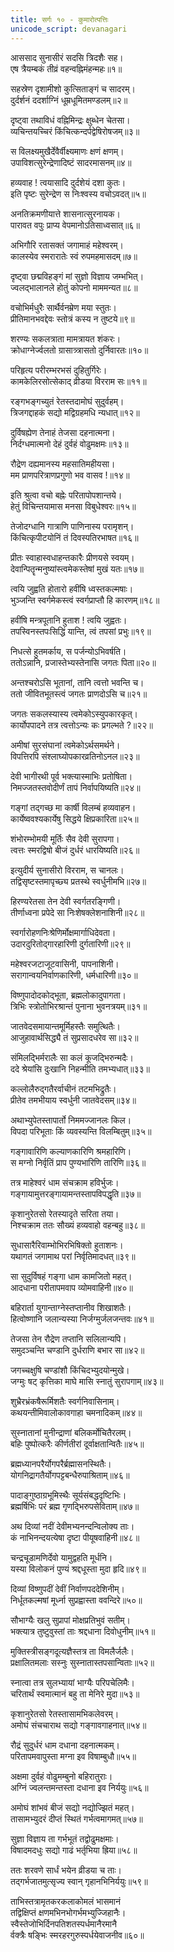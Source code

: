 ```yaml
---
title: सर्गः १० - कुमारोत्पत्तिः
unicode_script: devanagari
---
```

<div class="audioEmbed" caption="वेदभूमिपाठः" src="https://archive.org/download/kuMArasambhava-mUlam-vedabhoomi.org/KumaraSambhava-Sarga10-1-15.mp3"></div>

आससाद सुनासीरं सदसि त्रिदशैः सह।  
एष त्रैयम्बकं तीव्रं वहन्वह्निमंहन्महः॥१॥

सहस्रेण दृशामीशो कुत्सिताङ्गं च सादरम्।  
दुर्दर्शनं ददर्शाग्निं धूम्रधूमितमण्डलम्॥२॥

दृष्ट्वा तथाविधं वह्निमिन्द्रः क्षुब्धेन चेतसा।  
व्यचिन्तयच्चिरं किंचित्कन्दर्पद्वेषिरोषजम्॥३॥

स विलक्ष्यमुखैर्देवैर्वीक्ष्यमाणः क्षणं क्षणम्।  
उपाविशत्सुरेन्द्रेणादिष्टं सादरमासनम्॥४॥

हव्यवाह ! त्वयासादि दुर्दशेयं दशा कुतः।  
इति पृष्टः सुरेन्द्रेण स निःश्वस्य वचोऽवदत्॥५॥

अनतिक्रमणीयात्ते शासनात्सुरनायक।  
पारावत वपुः प्राप्य वेपमानोऽतिसाध्वसात्॥६॥

अभिगौरि रतासक्तं जगामाहं महेश्वरम्।  
कालस्येव स्मरारातेः स्वं रुपमहमासदम्॥७॥

दृष्ट्वा छद्मविहङ्गं मां सुज्ञो विज्ञाय जम्भभित्।  
ज्वलद्भालानले होतुं कोपनो माममन्यत॥८॥

वचोभिर्मधुरैः सार्थैर्वनम्रेण मया स्तुतः।  
प्रीतिमानभवद्देवः स्तोत्रं कस्य न तुष्टये॥९॥

शरण्यः सकलत्राता मामत्रायत शंकरः।  
क्रोधाग्नेर्ज्वलतो ग्रासात्र्त्रासतो दुर्निवारतः॥१०॥

परिहृत्य परीरम्भरभसं दुहितुर्गिरेः।  
कामकेलिरसोत्सेकाद् व्रीडया विरराम सः॥११॥

रङ्गभङ्गच्युतं रेतस्तदामोघं सुदुर्वहम्।  
त्रिजगद्दाहकं सद्यो मद्विग्रहमधि न्यधात्॥१२॥

दुर्विषह्येण तेनाहं तेजसा दहनात्मना।  
निर्दग्धमात्मनो देहं दुर्वहं वोढुमक्षमः॥१३॥

रौद्रेण दह्यमानस्य महसातिमहीयसा।  
मम प्राणपरित्राणप्रगुणो भव वासव !॥१४॥

इति श्रुत्वा वचो बह्नेः परितापोपशान्तये।  
हेतुं विचिन्तयामास मनसा विबुधेश्वरः॥१५॥

<div class="audioEmbed" caption="वेदभूमिपाठः" src="https://archive.org/download/kuMArasambhava-mUlam-vedabhoomi.org/KumaraSambhava-Sarga10-16-30.mp3"></div>

तेजोदग्धानि गात्राणि पाणिनास्य परामृशन्।  
किंचित्कृपीटयोनिं तं दिवस्पतिरभाषत॥१६॥

प्रीतः स्वाहास्वधाहन्तकारैः प्रीणयसे स्वयम्।  
देवान्पितॄन्मनुष्यांस्त्वमेकस्तेषां मुखं यतः॥१७॥

त्वयि जुह्वति होतारो हवींषि ध्वस्तकल्मषाः।  
भुञ्जन्ति स्वर्गमेकस्त्वं स्वर्गप्राप्तौ हि कारणम्॥१८॥

हवींषि मन्त्रपूतानि हुताश ! त्वयि जुह्वतः।  
तपस्विनस्तपःसिद्धिं यान्ति, त्वं तपसां प्रभुः॥१९॥

निधत्से हुतमर्काय, स पर्जन्योऽभिवर्षति।  
ततोऽन्नानि, प्रजास्तेभ्यस्तेनासि जगतः पिता॥२०॥

अन्तश्चरोऽसि भूतानां, तानि त्वत्तो भवन्ति च।  
ततो जीवितभूतस्त्वं जगतः प्राणदोऽसि च॥२१॥

जगतः सकलस्यास्य त्वमेकोऽस्युपकारकृत्।  
कार्योपपादने तत्र त्वत्तोऽन्यः कः प्रगल्भते ?॥२२॥

अमीषां सुरसंघानां त्वमेकोऽर्थसमर्थने।  
विपत्तिरपि संश्लाघ्योपकारव्रतिनोऽनल॥२३॥

देवी भागीरथी पूर्व भक्त्यास्माभिः प्रतोषिता।  
निमज्जतस्तवोदीर्णं तापं निर्वापयिष्यति॥२४॥

गङ्गां तद्गच्छ मा कार्षी विलम्बं हव्यवाहन।  
कार्येष्ववश्यकार्येषु सिद्धये क्षिप्रकारिता॥२५॥

शंभोरम्भोमयी मूर्तिः सैव देवी सुरापगा।  
त्वत्तः स्मरद्विषो बीजं दुर्धरं धारयिष्यति॥२६॥

इत्युदीर्य सुनासीरो विरराम, स चानलः।  
तद्विसृष्टस्तमापृच्छ्य प्रतस्थे स्वर्धुनीमभि॥२७॥

हिरण्यरेतसा तेन देवी स्वर्गतरङ्गिणी।  
तीर्णाध्वना प्रपेदे सा निःशेषक्लेशनाशिनी॥२८॥

स्वर्गारोहणनिःश्रेणिर्मोक्षमार्गाधिदेवता।  
उदारदुरितोद्गारहारिणी दुर्गतारिणी॥२९॥

महेश्वरजटाजूटवासिनी, पापनाशिनी।  
सरागान्वयनिर्वाणकारिणी, धर्मधारिणी॥३०॥

<div class="audioEmbed" caption="वेदभूमिपाठः" src="https://archive.org/download/kuMArasambhava-mUlam-vedabhoomi.org/KumaraSambhava-Sarga10-31-45.mp3"></div>

विष्णुपादोदकोद्भूता, ब्रह्मलोकादुपागता।  
त्रिभिः स्त्रोतोभिरश्रान्तं पुनाना भुवनत्रयम्॥३१॥

जातवेदसमायान्तमूर्मिहस्तैः समुत्थितैः।  
आजुहावार्थसिद्ध्यै तं सुप्रसादधरेव सा॥३२॥

संमिलद्भिर्मरालैः सा कलं कूजद्भिरुन्मदैः।  
ददे श्रेयांसि दुःखानि निहन्मीति तमभ्यधात्॥३३॥

कल्लोलैरुद्गतैरर्वाचीनं तटमभिद्रुतैः।  
प्रीतेव तमभीयाय स्वर्धुनी जातवेदसम्॥३४॥

अथाभ्युपेतस्तापार्तो निममज्जानलः किल।  
विपदा परिभूताः किं व्यवस्यन्ति विलम्बितुम्॥३५॥

गङ्गावारिणि कल्याणकारिणि श्रमहारिणि।  
स मग्नो निर्वृतिं प्राप पुण्यभारिणि तारिणि॥३६॥

तत्र माहेश्वरं धाम संचक्राम हविर्भुजः।  
गङ्गायामुत्तरङ्गायामन्तस्तापविपद्धृति॥३७॥

कृशानुरेतसो रेतस्यादृते सरिता तया।  
निश्चक्राम ततः सौख्यं हव्यवाहो वहन्बहु॥३८॥

सुधासारैरिवाम्भोभिरभिषिक्तो हुताशनः।  
यथागतं जगामाथ परां निर्वृतिमादधत्॥३९॥

सा सुदुर्विषहं गङ्गा धाम कामजितो महत्।  
आदधाना परीतापमवाप व्योमवाहिनी॥४०॥

बहिरार्ता युगान्ताग्नेस्तप्तानीव शिखाशतैः।  
हित्वोष्णानि जलान्यस्या निर्जग्मुर्जलजन्तवः॥४१॥

तेजसा तेन रौद्रेण तप्तानि सलिलान्यपि।  
समुदञ्चन्ति चण्डानि दुर्धराणि बभार सा॥४२॥

जगच्चक्षुषि चण्डांशौ किंचिदभ्युदयोन्मुखे।  
जग्मुः षट् कृत्तिका माघे मासि स्नातुं सुरापगाम्॥४३॥

शुभ्रैरभ्रंकषैरूर्मिशतैः स्वर्गनिवासिनाम्।  
कथयन्तीमिवालोकावगाहा चमनादिकम्॥४४॥

सुस्नातानां मुनीन्द्राणां बलिकर्मोचितैरलम्।  
बहिः पुष्पोत्करैः कीर्णतीरां दूर्वाक्षतान्वितैः॥४५॥

<div class="audioEmbed" caption="वेदभूमिपाठः" src="https://archive.org/download/kuMArasambhava-mUlam-vedabhoomi.org/KumaraSambhava-Sarga10-46-60.mp3"></div>

ब्रह्मध्यानपरैर्योगपरैर्ब्रह्मासनस्थितैः।  
योगनिद्रागतैर्योगपट्टबन्धैरुपाश्रिताम्॥४६॥

पादाङ्गुष्ठाग्रभूमिस्थैः सूर्यसंबद्धदृष्टिभिः।  
ब्रह्मर्षिभिः परं ब्रह्म गृणद्भिरुपसेविताम्॥४७॥

अथ दिव्यां नदीं देवीमभ्यनन्दन्विलोक्य ताः।  
कं नाभिनन्दयत्येषा दृष्टा पीयूषवाहिनी॥४८॥

चन्द्रचूडामणिर्देवो यामुद्वहति मूर्धनि।  
यस्या विलोकनं पुण्यं श्रद्दधूस्ता मुदा हृदि॥४९॥

दिव्यां विष्णुपदीं देवीं निर्वाणपददेशिनीम्।  
निर्धूतकल्मषां मूर्ध्ना सुप्रह्वास्ता ववन्दिरे॥५०॥

सौभाग्यैः खलु सुप्रापां मोक्षप्रतिभुवं सतीम्।  
भक्त्यात्र तुष्टुवुस्तां ताः श्रद्दधाना दिवोधुनीम्॥५१॥

मुक्तिस्त्रीसङ्गदूत्यज्ञैस्तत्र ता विमलैर्जलैः।  
प्रक्षालितमलाः सस्नुः सुस्नातास्तपसान्विताः॥५२॥

स्नात्वा तत्र सुलभ्यायां भाग्यैः परिपचेलिमैः।  
चरितार्थं स्वमात्मानं बहु ता मेनिरे मुदा॥५३॥

कृशानुरेतसो रेतस्तासामभिकलेवरम्।  
अमोघं संचचाराथ सद्यो गङ्गावगाहनात्॥५४॥

रौद्रं सुदुर्धरं धाम दधाना दहनात्मकम्।  
परितापमवापुस्ता मग्ना इव विषाम्बुधौ॥५५॥

अक्षमा दुर्वहं वोढुमम्बुनो बहिरातुराः।  
अग्निं ज्वलन्तमन्तस्ता दधाना इव निर्ययुः॥५६॥

अमोघं शांभवं बीजं सद्यो नद्योज्झितं महत्।  
तासामभ्युदरं दीप्तं स्थितं गर्भत्वमागमत्॥५७॥

सुज्ञा विज्ञाय ता गर्भभूतं तद्वोढुमक्षमाः।  
विषादमदधुः सद्यो गाढं भर्तृभिया ह्रिया॥५८॥

ततः शरवणे सार्धं भयेन व्रीडया च ताः।  
तद्गर्भजातमुत्सृज्य स्वान् गृहानभिनिर्ययुः॥५९॥

ताभिस्तत्रामृतकरकलाकोमलं भासमानं  
तद्विक्षिप्तं क्षणमभिनभोगर्भमभ्युज्जिहानैः।  
स्वैस्तेजोभिर्दिनपतिशतस्पर्धमानैरमानै  
र्वक्त्रैः षङ्भिः स्मरहरगुरुस्पर्धयेवाजनीव॥६०॥
